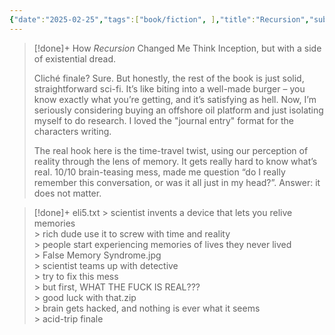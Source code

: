 ```yaml
---
{"date":"2025-02-25","tags":["book/fiction", ],"title":"Recursion","subtitle":"","author":"[[Blake Crouch]]","description":"Autor do best-seller Matéria escura investiga o poder da memória em trama que costura ficção científica, ação e mistério E se um dia memórias vívidas de coisas que nunca aconteceram se infiltrassem em sua mente, pintando em tons de cinza todas as suas certezas? As pessoas que você ama não fazem mais parte da sua vida. Tudo mudou. E o que você tinha de mais importante foi arrancado da sua existência, levando junto sua sanidade. É dessa premissa que Blake Crouch parte para contar a história de Recursão, que chega às livrarias em nova edição. Barry Sutton é um policial nova-iorquino que convive com a tristeza da morte da filha. Ao ser acionado para intervir em uma tentativa de suicídio, ele se depara com uma mulher acometida por uma doença misteriosa que planta na cabeça de suas vítimas lembranças de vidas que elas nunca tiveram. A neurocientista Helena Smith está desenvolvendo uma tecnologia para a cura do Alzheimer, doença que tem apagado as lembranças da mente de sua mãe. Inesperadamente, um dos homens mais ricos do mundo se oferece para financiar sua pesquisa. Helena vê surgir a chance de propiciar um grande bem para a humanidade, mas ela não poderia estar mais enganada... Com uma trama intrincada, ágil e emocionante, Recursão leva o leitor a uma jornada desnorteante, com personagens complexos, que nos fazem refletir sobre nossa identidade. Uma obra tão impactante que teve os direitos de adaptação audiovisual adquiridos pela Netflix, que produzirá um filme e uma série baseados no livro, ambos a cargo de Shonda Rhimes.","publisher":null,"publishDate":"2023-08-30","totalPage":0,"isbn10":6555606568,"isbn13":9786555606560,"topic":"[[Science Fiction]]","start":"2020-04-01","finish":"2020-04-30","publish":true,"PassFrontmatter":true}
---
```


>[!done]+ How _Recursion_ Changed Me
> Think Inception, but with a side of existential dread.
>
> Cliché finale? Sure. But honestly, the rest of the book is just solid, straightforward sci-fi. It’s like biting into a well-made burger – you know exactly what you’re getting, and it’s satisfying as hell. Now, I’m seriously considering buying an offshore oil platform and just isolating myself to do research. I loved the "journal entry" format for the characters writing.
>
> The real hook here is the time-travel twist, using our perception of reality through the lens of memory. It gets really hard to know what’s real. 10/10 brain-teasing mess, made me question “do I really remember this conversation, or was it all just in my head?”. Answer: it does not matter.

>[!done]+ eli5.txt
> \> scientist invents a device that lets you relive memories<br>
> \> rich dude use it to screw with time and reality<br>
> \> people start experiencing memories of lives they never lived<br>
> \> False Memory Syndrome.jpg <br>
> \> scientist teams up with detective<br>
> \> try to fix this mess <br>
> \> but first, WHAT THE FUCK IS REAL???<br>
> \> good luck with that.zip<br>
> \> brain gets hacked, and nothing is ever what it seems<br>
> \> acid-trip finale<br>